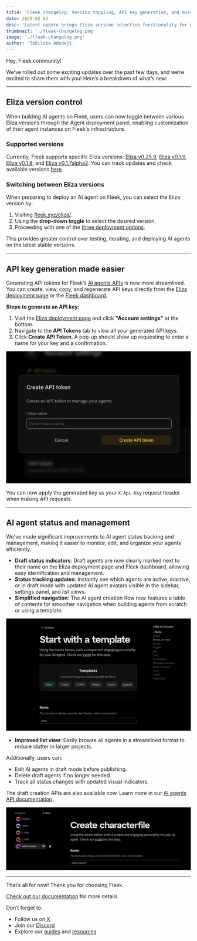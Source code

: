 ```yaml
---
title: 'Fleek changelog: Version toggling, API key generation, and more'
date: 2025-03-03
desc: 'Latest update brings Eliza version selection functionality for AI agent deployments, an API key generation tool, and various platform optimizations'
thumbnail: './fleek-changelog.png'
image: './fleek-changelog.png'
author: 'Tobiloba Adedeji'
---
```


Hey, Fleek community!

We’ve rolled out some exciting updates over the past few days, and we’re excited to share them with you! Here’s a breakdown of what’s new:

---

## Eliza version control

When building AI agents on Fleek, users can now toggle between various Eliza versions through the Agent deployment panel, enabling customization of their agent instances on Fleek's infrastructure.

### Supported versions

Currently, Fleek supports specific Eliza versions: [Eliza v0.25.9](https://elizaos.github.io/eliza/docs/changelog/), [Eliza v0.1.9](https://elizaos.github.io/eliza/docs/changelog/#v019-2025-02-01), [Eliza v0.1.8](https://elizaos.github.io/eliza/docs/changelog/#v018-alpha1-january-31-2025), and [Eliza v0.1.7alpha2](https://elizaos.github.io/eliza/docs/changelog/#version-017-alpha2-2024-12-28). You can track updates and check available versions [here](https://elizaos.github.io/eliza/docs/changelog/).

### Switching between Eliza versions

When preparing to deploy an AI agent on Fleek, you can select the Eliza version by:

1. Visiting [fleek.xyz/eliza/](https://fleek.xyz/eliza/).
2. Using the **drop-down toggle** to select the desired version.
3. Proceeding with one of the [three deployment options](/docs/ai-agents/#deploy-ai-agents).

This provides greater control over testing, iterating, and deploying AI agents on the latest stable versions.

---

## API key generation made easier

Generating API tokens for Fleek’s [AI agents APIs](/docs/ai-agents/agents-apis/) is now more streamlined. You can create, view, copy, and regenerate API keys directly from the [Eliza deployment page](/eliza/) or the [Fleek dashboard](https://app.fleek.xyz/).

**Steps to generate an API key:**

1. Visit the [Eliza deployment page](https://fleek.xyz/eliza) and click **"Account settings"** at the bottom.
2. Navigate to the **API Tokens** tab to view all your generated API keys.
3. Click **Create API Token**. A pop-up should show up requesting to enter a name for your key and a confirmation.

![Create an API Token](./create-api-token.png)

You can now apply the generated key as your `X-Api-Key` request header when making API requests.

---

## AI agent status and management

We've made significant improvements to AI agent status tracking and management, making it easier to monitor, edit, and organize your agents efficiently.

- **Draft status indicators**: Draft agents are now clearly marked next to their name on the Eliza deployment page and Fleek dashboard, allowing easy identification and management.
- **Status tracking updates**: Instantly see which agents are active, inactive, or in draft mode with updated AI agent avatars visible in the sidebar, settings panel, and list views.
- **Simplified navigation**: The AI agent creation flow now features a table of contents for smoother navigation when building agents from scratch or using a template.

![Table of contents](./templates.png)

- **Improved list view**: Easily browse all agents in a streamlined format to reduce clutter in larger projects.

Additionally, users can:

- Edit AI agents in draft mode before publishing.
- Delete draft agents if no longer needed.
- Track all status changes with updated visual indicators.

The draft creation APIs are also available now. Learn more in our [AI agents API documentation](/docs/ai-agents/agents-apis/).

![Draft AI agent](./draft-agent.png)

---

That’s all for now! Thank you for choosing Fleek.

[Check out our documentation](/docs/ai-agents/) for more details.

Don’t forget to:

- Follow us on [X](https://x.com/fleek)
- Join our [Discord](https://discord.gg/fleek)
- Explore our [guides](/guides/) and [resources](/docs/)
